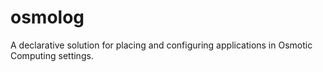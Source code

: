 # osmolog

A declarative solution for placing and configuring applications in Osmotic Computing settings.
